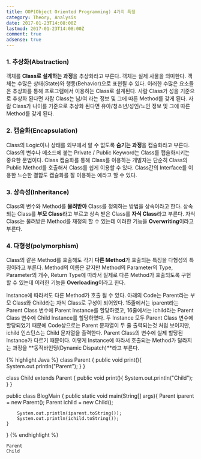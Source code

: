 ```yaml
---
title: OOP(Object Oriented Programming) 4가지 특징
category: Theory, Analysis
date: 2017-01-23T14:08:00Z
lastmod: 2017-01-23T14:08:00Z
comment: true
adsense: true
---
```


### 1. 추상화(Abstraction)

객체를 **Class로 설계하는 과정**을 추상화라고 부른다. 객체는 실제 사물을 의미한다. 객체는 수많은 상태(State)와 행동(Behavior)으로 표현될 수 있다. 이러한 수많은 요소들은 추상화를 통해 프로그램에서 이용하는 Class로 설계된다. 사람 Class가 성을 기준으로 추상화 된다면 사람 Class는 남/여 라는 정보 및 그에 따른 Method를 갖게 된다. 사람 Class가 나이를 기준으로 추상화 된다면 유아/청소년/성인/노인 정보 및 그에 따른 Method를 갖게 된다.

### 2. 캡슐화(Encapsulation)

Class의 Logic이나 상태를 외부에서 알 수 없도록 **숨기는 과정**을 캡슐화라고 부른다. Class의 변수나 메소드에 붙는 Private / Public Keyword는 Class를 캡슐화시키는 중요한 문법이다. Class 캡슐화를 통해 Class를 이용하는 개발자는 단순히 Class의 Public Method를 호출해서 Class를 쉽게 이용할 수 있다. Class간의 Interface를 이용한 느슨한 결합도 캡슐화를 잘 이용하는 예라고 할 수 있다.

### 3. 상속성(Inheritance)

Class의 변수와 Method를 **물려받아** Class를 정의하는 방법을 상속이라고 한다. 상속 되는 Class를 **부모 Class**라고 부르고 상속 받은 Class를 **자식 Class**라고 부른다. 자식 Class는 물려받은 Method를 재정의 할 수 있는데 이러한 기능을  **Overwriting**이라고 부른다.

### 4. 다형성(polymorphism)

Class의 같은 Method를 호출해도 각기 **다른 Method**가 호출되는 특징을 다형성의 특징이라고 부른다. Method의 이름은 같지만 Method의 Parameter의 Type, Parameter의 개수, Return Type에 따라서 실제로 다른 Method가 호출되도록 구현할 수 있는데 이러한 기능을 **Overloading**이라고 한다.

Instance에 따라서도 다른 Method가 호출 될 수 있다. 아래의 Code는 Parent라는 부모 Class와 Child라는 자식 Class로 구성이 되어있다. 15줄에서는 iparent라는 Parent Class 변수에 Parent Instance를 할당하였고, 16줄에서는 ichild라는 Parent Class 변수에 Child Instance를 할당하였다. 두 Instance 모두 Parent Class 변수에 할당되었기 때문에 Code상으로는 Parent 문자열이 두 줄 출력되는것 처럼 보이지만, ichild 인스턴스는 Child 문자열을 출력한다. Parent Class의 변수에 실제 할당된 Instance가 다르기 때문이다. 이렇게 Instance에 따라서 호출되는 Method가 달라지는 과정을 **동적바인딩(Dynamic Dispatch)**라고 부른다.

{% highlight Java %}
class Parent {
    public void print(){
        System.out.println("Parent");
    }
}

class Child extends Parent {
    public void print(){
        System.out.println("Child");
    }
}

public class BlogMain {
    public static void main(String[] args){
        Parent iparent = new Parent();
        Parent ichild = new Child();

        System.out.println(iparent.toString());
        System.out.println(ichild.toString());
    }
}
{% endhighlight %}

~~~
Parent
Child
~~~

